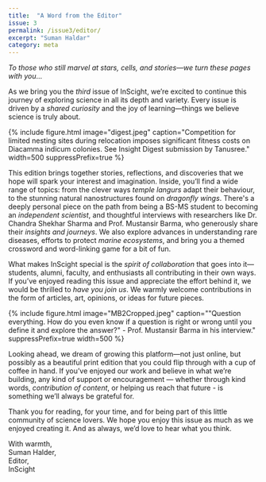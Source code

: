 ```yaml
---
title:  "A Word from the Editor"
issue: 3
permalink: /issue3/editor/
excerpt: "Suman Haldar"
category: meta
---
```


_To those who still marvel at stars, cells, and stories—we turn these pages with you_...

As we bring you the *third* issue of InScight, we’re excited to continue this journey of exploring science in all its depth and variety. Every issue is driven by a *shared curiosity* and the joy of learning—things we believe science is truly about.

{% include figure.html image="digest.jpeg" caption="Competition for limited nesting sites during relocation imposes significant fitness costs on Diacamma indicum colonies. See Insight Digest submission by Tanusree." width=500 suppressPrefix=true %}

This edition brings together stories, reflections, and discoveries that we hope will spark your interest and imagination. Inside, you’ll find a wide range of topics: from the clever ways *temple langurs* adapt their behaviour, to the stunning natural nanostructures found on *dragonfly wings*. There's a deeply personal piece on the path from being a BS-MS student to becoming an *independent scientist*, and thoughtful interviews with researchers like Dr. Chandra Shekhar Sharma and Prof. Mustansir Barma, who generously share their *insights and journeys*. We also explore advances in understanding rare diseases, efforts to protect *marine ecosystems*, and bring you a themed crossword and word-linking game for a bit of fun.

What makes InScight special is the *spirit of collaboration* that goes into it—students, alumni, faculty, and enthusiasts all contributing in their own ways. If you’ve enjoyed reading this issue and appreciate the effort behind it, we would be thrilled to *have you join us*. We warmly welcome contributions in the form of articles, art, opinions, or ideas for future pieces.

{% include figure.html image="MB2Cropped.jpeg" caption="\"Question everything. How do you even know if a question is right or wrong until you define it and explore the answer?\" - Prof. Mustansir Barma in his interview." suppressPrefix=true width=500 %}

Looking ahead, we dream of growing this platform—not just online, but possibly as a beautiful print edition that you could flip through with a cup of coffee in hand. If you’ve enjoyed our work and believe in what we’re building, any kind of support or encouragement — whether through kind words, *contribution of content*, or helping us reach that future - is something we’ll always be grateful for.

Thank you for reading, for your time, and for being part of this little community of science lovers. We hope you enjoy this issue as much as we enjoyed creating it. And as always, we’d love to hear what you think.

With warmth,<br>
Suman Halder,<br>
Editor,<br>
InScight<br>
